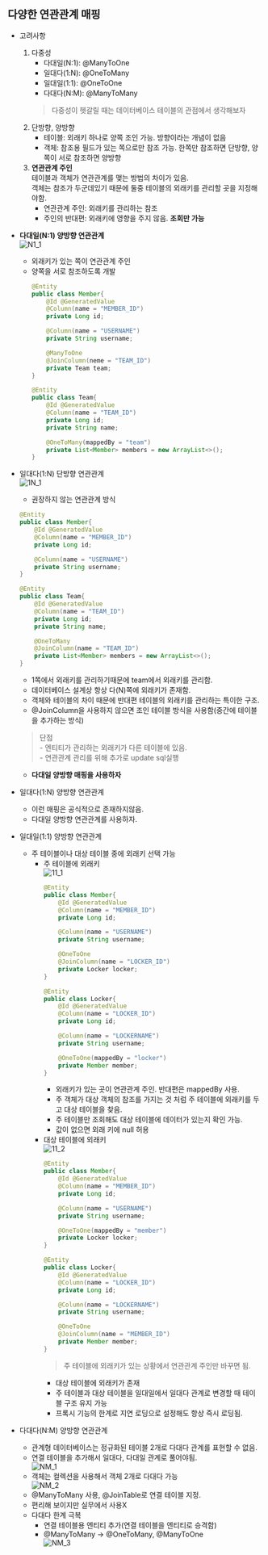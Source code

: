 ## 다양한 연관관계 매핑     
- 고려사항      
    1. 다중성   
        - 다대일(N:1): @ManyToOne           
        - 일대다(1:N): @OneToMany        
        - 일대일(1:1): @OneToOne        
        - 다대다(N:M): @ManyToMany    
        > 다중성이 헷갈릴 때는 데이터베이스 테이블의 관점에서 생각해보자
    2. 단방향, 양방향       
        - 테이블: 외래키 하나로 양쪽 조인 가능. 방향이라는 개념이 없음      
        - 객체: 참조용 필드가 있는 쪽으로만 참조 가능. 한쪽만 참조하면 단방향, 양쪽이 서로 참조하면 양방향      
    3. <b>연관관계 주인</b>        
        테이블과 객체가 연관관계를 맺는 방법의 차이가 있음.     
        객체는 참조가 두군데있기 때문에 둘중 테이블의 외래키를 관리할 곳을 지정해야함.      
        - 연관관계 주인: 외래키를 관리하는 참조     
        - 주인의 반대편: 외래키에 영향을 주지 않음. <b>조회만 가능</b>

- <b>다대일(N:1) 양방향 연관관계</b>   
    ![N1_1](https://user-images.githubusercontent.com/59528611/218443122-65126329-3355-4cdc-ba87-918ca9637708.jpeg)     
    - 외래키가 있는 쪽이 연관관계 주인      
    - 양쪽을 서로 참조하도록 개발
        ```java     
        @Entity
        public class Member{
            @Id @GeneratedValue
            @Column(name = "MEMBER_ID")
            private Long id;

            @Column(name = "USERNAME")
            private String username;

            @ManyToOne
            @JoinColumn(neme = "TEAM_ID")
            private Team team;
        }

        @Entity
        public class Team{
            @Id @GeneratedValue
            @Column(name = "TEAM_ID")
            private Long id;
            private String name;

            @OneToMany(mappedBy = "team")
            private List<Member> members = new ArrayList<>();	
        }
        ```         
- 일대다(1:N) 단방향 연관관계        
    ![1N_1](https://user-images.githubusercontent.com/59528611/218448668-40b0ccf5-d9ac-4d10-bea8-508d5a161d87.jpeg)     
    - 권장하지 않는 연관관계 방식       
    ```java
    @Entity
	public class Member{
		@Id @GeneratedValue
		@Column(name = "MEMBER_ID")
		private Long id;

		@Column(name = "USERNAME")
		private String username;
	}

	@Entity
	public class Team{
		@Id @GeneratedValue
		@Column(name = "TEAM_ID")
		private Long id;
		private String name;

		@OneToMany
		@JoinColumn(name = "TEAM_ID") 
		private List<Member> members = new ArrayList<>();	
	}
    ```
    - 1쪽에서 외래키를 관리하기때문에 team에서 외래키를 관리함.     
    - 데이터베이스 설계상 항상 다(N)쪽에 외래키가 존재함.       
    - 객체와 테이블의 차이 때문에 반대편 테이블의 외래키를 관리하는 특이한 구조.     
    - @JoinColumn을 사용하지 않으면 조인 테이블 방식을 사용함(중간에 테이블을 추가하는 방식)    
    > 단점   
        - 엔티티가 관리하는 외래키가 다른 테이블에 있음.    
        - 연관관계 관리를 위해 추가로 update sql실행    
    - <b>다대일 양방향 매핑을 사용하자</b>      
    
- 일대다(1:N) 양방향 연관관계   
    - 이런 매핑은 공식적으로 존재하지않음.
    - 다대일 양방향 연관관계를 사용하자.      

- 일대일(1:1) 양방향 연관관계       
    - 주 테이블이나 대상 테이블 중에 외래키 선택 가능
        - 주 테이블에 외래키        
            ![11_1](https://user-images.githubusercontent.com/59528611/218453365-2dc8d958-ea09-48a9-90f2-ca4bcece7da0.jpeg)     
            ```java
            @Entity
            public class Member{
                @Id @GeneratedValue
                @Column(name = "MEMBER_ID")
                private Long id;

                @Column(name = "USERNAME")
                private String username;

                @OneToOne
                @JoinColumn(name = "LOCKER_ID")
                private Locker locker;
            }

            @Entity
            public class Locker{
                @Id @GeneratedValue
                @Column(name = "LOCKER_ID")
                private Long id;

                @Column(name = "LOCKERNAME")
                private String username;		

                @OneToOne(mappedBy = "locker")
                private Member member;
            }
            ```     
            - 외래키가 있는 곳이 연관관계 주인. 반대편은 mappedBy 사용.
            - 주 객체가 대상 객체의 참조를 가지는 것 처럼 주 테이블에 외래키를 두고 대상 테이블을 찾음.     
            - 주 테이블만 조회해도 대상 테이블에 데이터가 있는지 확인 가능.     
            - 값이 없으면 외래 키에 null 허용
        - 대상 테이블에 외래키            
            ![11_2](https://user-images.githubusercontent.com/59528611/218453488-1e4655ab-245f-43a1-a89a-8d3427a3e33b.jpeg)     
            ```java
            @Entity
            public class Member{
                @Id @GeneratedValue
                @Column(name = "MEMBER_ID")
                private Long id;

                @Column(name = "USERNAME")
                private String username;

                @OneToOne(mappedBy = "member")
                private Locker locker;
            }

            @Entity
            public class Locker{
                @Id @GeneratedValue
                @Column(name = "LOCKER_ID")
                private Long id;

                @Column(name = "LOCKERNAME")
                private String username;		

                @OneToOne
                @JoinColumn(name = "MEMBER_ID")
                private Member member;
            }
            ```
            > 주 테이블에 외래키가 있는 상황에서 연관관계 주인만 바꾸면 됨.     
            - 대상 테이블에 외래키가 존재       
            - 주 테이블과 대상 테이블을 일대일에서 일대다 관계로 변경할 때 테이블 구조 유지 가능        
            - 프록시 기능의 한계로 지연 로딩으로 설정해도 항상 즉시 로딩됨.     
- 다대다(N:M) 양방향 연관관계        
    - 관계형 데이터베이스는 정규화된 테이블 2개로 다대다 관계를 표현할 수 없음.     
    - 연결 테이블을 추가해서 일대다, 다대일 관계로 풀어야됨.        
    ![NM_1](https://user-images.githubusercontent.com/59528611/218476175-619d283f-29fd-4017-b812-e182700e64f3.jpeg)     
    - 객체는 컬렉션을 사용해서 객체 2개로 다대다 가능       
    ![NM_2](https://user-images.githubusercontent.com/59528611/218498094-8abeb410-c092-4942-818f-4e27c703a075.jpeg)     
    - @ManyToMany 사용, @JoinTable로 연결 테이블 지정.      
    - 편리해 보이지만 실무에서 사용X    
    - 다대다 한계 극복      
        - 연결 테이블용 엔티티 추가(연결 테이블을 엔티티로 승격함)      
        - @ManyToMany -> @OneToMany, @ManyToOne     
        ![NM_3](https://user-images.githubusercontent.com/59528611/218498676-dbe7f1d8-9804-421b-abc3-b076063643ee.jpeg)     